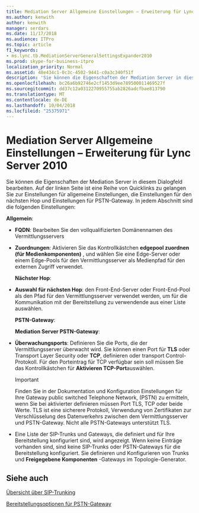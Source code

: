```yaml
---
title: Mediation Server Allgemeine Einstellungen – Erweiterung für Lync Server 2010
ms.author: kenwith
author: kenwith
manager: serdars
ms.date: 11/17/2018
ms.audience: ITPro
ms.topic: article
f1_keywords:
- ms.lync.tb.MediationServerGeneralSettingsExpander2010
ms.prod: skype-for-business-itpro
localization_priority: Normal
ms.assetid: 48e434c1-0c3c-4502-9441-c0a3c340f51f
description: 'Sie können die Eigenschaften der Mediation Server in diesem Dialogfeld bearbeiten. Auf der linken Seite ist eine Reihe von Quicklinks zu gelangen Sie zur Einstellungen für allgemeine Einstellungen, die Einstellungen für den nächsten Hop und Einstellungen für PSTN-Gateway. In jedem Abschnitt sind die folgenden Einstellungen:'
ms.openlocfilehash: bc26a6b92746e2cf1453d9ee789500011469527f
ms.sourcegitcommit: dd37c12a0312270955755ab2826adcfbae813790
ms.translationtype: MT
ms.contentlocale: de-DE
ms.lasthandoff: 10/04/2018
ms.locfileid: "25375971"
---
```

# <a name="mediation-server-general-settings-expander-for-lync-server-2010"></a>Mediation Server Allgemeine Einstellungen – Erweiterung für Lync Server 2010

Sie können die Eigenschaften der Mediation Server in diesem Dialogfeld bearbeiten. Auf der linken Seite ist eine Reihe von Quicklinks zu gelangen Sie zur Einstellungen für allgemeine Einstellungen, die Einstellungen für den nächsten Hop und Einstellungen für PSTN-Gateway. In jedem Abschnitt sind die folgenden Einstellungen:

 **Allgemein**:

- **FQDN**: Bearbeiten Sie den vollqualifizierten Domänennamen des Vermittlungsservers

- **Zuordnungen**: Aktivieren Sie das Kontrollkästchen **edgepool zuordnen (für Medienkomponenten)** , und wählen Sie eine Edge-Server oder einem Edge-Pools für den Vermittlungsserver als Medienpfad für den externen Zugriff verwendet.

  **Nächster Hop**:

- **Auswahl für nächsten Hop**: den Front-End-Server oder Front-End-Pool als den Pfad für den Vermittlungsserver verwendet werden, um für die Kommunikation mit der Bereitstellung zu verwendende aus einer Liste auswählen.

  **PSTN-Gateway**:

  **Mediation Server PSTN-Gateway**:

- **Überwachungsports**: Definieren Sie die Ports, die der Vermittlungsserver überwacht wird. Sie können einen Port für **TLS** oder Transport Layer Security oder **TCP**, definieren oder transport Control-Protokoll. Für den Porteintrag für TCP verfügbar sein soll müssen Sie das Kontrollkästchen für **Aktivieren TCP-Port**auswählen.

    > [!IMPORTANT]
    > Finden Sie in der Dokumentation und Konfiguration Einstellungen für Ihre Gateway public switched Telephone Network, (PSTN) zu ermitteln, wenn Sie bei aktivierter definieren müssen Port TLS, TCP oder beide Werte. TLS ist eine sicherere Protokoll, Verwendung von Zertifikaten zur Verschlüsselung des Datenverkehrs zwischen dem Vermittlungsserver und PSTN-Gateway. Nicht alle PSTN-Gateways unterstützt TLS.

- Eine Liste der SIP-Trunks und Gateways, die definiert und für Ihre Bereitstellung konfiguriert sind, wird angezeigt. Wenn keine Einträge vorhanden sind, sind keine SIP-Trunks oder PSTN-Gateways für die Bereitstellung konfiguriert. Sie definieren und Konfigurieren von Trunks und **Freigegebene Komponenten** -Gateways im Topologie-Generator.

## <a name="see-also"></a>Siehe auch

[Übersicht über SIP-Trunking](https://technet.microsoft.com/library/204f2c21-436f-4b2d-93ea-d6db98fa2952.aspx)

[Bereitstellungsoptionen für PSTN-Gateway](https://technet.microsoft.com/library/d1ab4f74-18aa-40c7-a8cf-ec806cf6e28a.aspx)